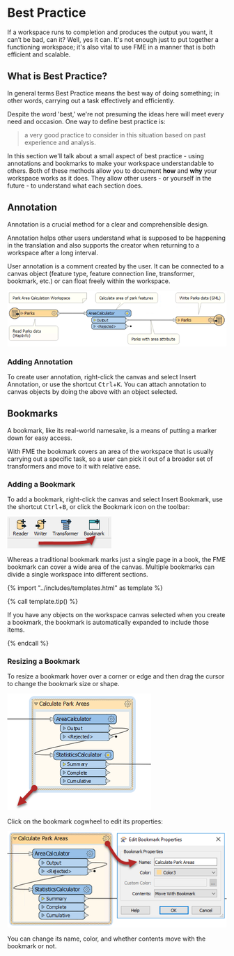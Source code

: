 # Best Practice

If a workspace runs to completion and produces the output you want, it can’t be bad, can it? Well, yes it can. It's not enough just to put together a functioning workspace; it's also vital to use FME in a manner that is both efficient and scalable.

## What is Best Practice?

In general terms Best Practice means the best way of doing something; in other words, carrying out a task effectively and efficiently.

Despite the word 'best,' we're not presuming the ideas here will meet every need and occasion. One way to define best practice is:

> a very good practice to consider in this situation based on past experience and analysis.

In this section we'll talk about a small aspect of best practice - using annotations and bookmarks to make your workspace understandable to others. Both of these methods allow you to document **how** and **why** your workspace works as it does. They allow other users - or yourself in the future - to understand what each section does.

## Annotation

Annotation is a crucial method for a clear and comprehensible design.

Annotation helps other users understand what is supposed to be happening in the translation and also supports the creator when returning to a workspace after a long interval.

User annotation is a comment created by the user. It can be connected to a canvas object (feature type, feature connection line, transformer, bookmark, etc.) or can float freely within the workspace.

![](./Images/Img5.002.UserAnnotation.png)

### Adding Annotation

To create user annotation, right-click the canvas and select Insert Annotation, or use the shortcut <kbd>Ctrl</kbd>+<kbd>K</kbd>. You can attach annotation to canvas objects by doing the above with an object selected.

## Bookmarks

A bookmark, like its real-world namesake, is a means of putting a marker down for easy access.

With FME the bookmark covers an area of the workspace that is usually carrying out a specific task, so a user can pick it out of a broader set of transformers and move to it with relative ease.

### Adding a Bookmark

To add a bookmark, right-click the canvas and select Insert Bookmark, use the shortcut <kbd>Ctrl</kbd>+<kbd>B</kbd>, or click the Bookmark icon on the toolbar:

![](./Images/Img5.006.AddBookmarkToolbar.png)

Whereas a traditional bookmark marks just a single page in a book, the FME bookmark can cover a wide area of the canvas. Multiple bookmarks can divide a single workspace into different sections.

{% import "../includes/templates.html" as template %}

{% call template.tip() %}

If you have any objects on the workspace canvas selected when you create a bookmark, the bookmark is automatically expanded to include those items.

{% endcall %}

### Resizing a Bookmark

To resize a bookmark hover over a corner or edge and then drag the cursor to change the bookmark size or shape.

![](./Images/Img5.007.BookmarkResizeCursor.png)

Click on the bookmark cogwheel to edit its properties:

![](./Images/Img5.008.BookmarkProperties.png)

You can change its name, color, and whether contents move with the bookmark or not.
